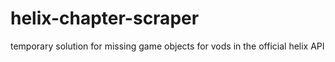 # helix-chapter-scraper
temporary solution for missing game objects for vods in the official helix API
